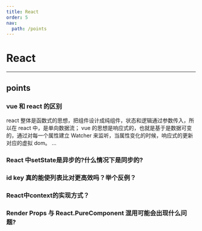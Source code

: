 ```yaml
---
title: React
order: 5
nav:
  path: /points
---
```


# React

---

## points

### vue 和 react 的区别

react 整体是函数式的思想，把组件设计成纯组件，状态和逻辑通过参数传入，所以在 react 中，是单向数据流；
vue 的思想是响应式的，也就是基于是数据可变的，通过对每一个属性建立 Watcher 来监听，当属性变化的时候，响应式的更新对应的虚拟 dom。
...


### React 中setState是异步的?什么情况下是同步的?


### id key 真的能使列表比对更高效吗？举个反例？

### React中context的实现方式？

### Render Props 与 React.PureComponent 混用可能会出现什么问题?
